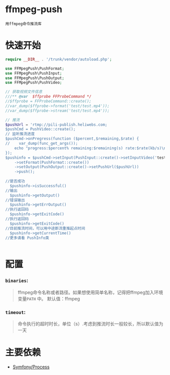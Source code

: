 # ffmpeg-push

    用ffmpeg命令推流库
    
# 快速开始

```php
require __DIR__ . '/trunk/vendor/autoload.php';

use FFMpegPush\PushFormat;
use FFMpegPush\PushInput;
use FFMpegPush\PushOutput;
use FFMpegPush\PushVideo;

// 获取视频文件信息
///** @var  $ffprobe FFProbeCommand */
//$ffprobe = FFProbeCommand::create();
//var_dump($ffprobe->format('test/test.mp4'));
//var_dump($ffprobe->stream('test/test.mp4'));

// 推流
$pushUrl = 'rtmp://pili-publish.heliwebs.com;
$pushCmd = PushVideo::create();
// 监听推流进度
$pushCmd->onPregress(function ($percent,$remaining,$rate) {
//    var_dump(func_get_args());
    echo "progress:$percent% remaining:$remaining(s) rate:$rate(kb/s)\n";
});
$pushinfo = $pushCmd->setInput(PushInput::create()->setInputVideo('test/test.mp4'))
    ->setFormat(PushFormat::create())
    ->setOutput(PushOutput::create()->setPushUrl($pushUrl))
    ->push();
    
//是否成功
  $pushinfo->isSuccessful()    
//输出
  $pushinfo->getOutput()    
//错误输出
  $pushinfo->getErrOutput()    
//执行返回码
  $pushinfo->getExitCode()
//执行返回码
  $pushinfo->getExitCode()
//目前推流时间，可以用中途断流重推起点时间
  $pushinfo->getCurrentTime()
//更多请看 PushInfo类  
        
```

# 配置

### `binaries`:

> ffmpeg命令名称或者路径。如果想使用简单名称，记得把ffmpeg加入环境变量`PATH` 中。 默认值：ffmpeg

### `timeout`:

> 命令执行的超时时长，单位（s）.考虑到推流时长一般较长，所以默认值为一天


# 主要依赖

* [Symfony/Process](https://github.com/symfony/symfony/tree/master/src/Symfony/Component/Process)

